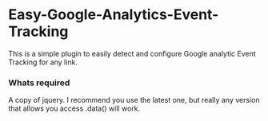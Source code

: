 # Easy-Google-Analytics-Event-Tracking
This is a simple plugin to easily detect and configure Google analytic Event Tracking for any link.

### Whats required

A copy of jquery. I recommend you use the latest one, but really any version that allows you access .data() will work.

```
```